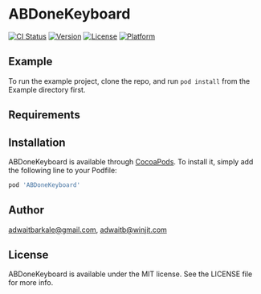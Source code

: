 # ABDoneKeyboard

[![CI Status](https://img.shields.io/travis/adwaitbarkale@gmail.com/ABDoneKeyboard.svg?style=flat)](https://travis-ci.org/adwaitbarkale@gmail.com/ABDoneKeyboard)
[![Version](https://img.shields.io/cocoapods/v/ABDoneKeyboard.svg?style=flat)](https://cocoapods.org/pods/ABDoneKeyboard)
[![License](https://img.shields.io/cocoapods/l/ABDoneKeyboard.svg?style=flat)](https://cocoapods.org/pods/ABDoneKeyboard)
[![Platform](https://img.shields.io/cocoapods/p/ABDoneKeyboard.svg?style=flat)](https://cocoapods.org/pods/ABDoneKeyboard)

## Example

To run the example project, clone the repo, and run `pod install` from the Example directory first.

## Requirements

## Installation

ABDoneKeyboard is available through [CocoaPods](https://cocoapods.org). To install
it, simply add the following line to your Podfile:

```ruby
pod 'ABDoneKeyboard'
```

## Author

adwaitbarkale@gmail.com, adwaitb@winjit.com

## License

ABDoneKeyboard is available under the MIT license. See the LICENSE file for more info.
